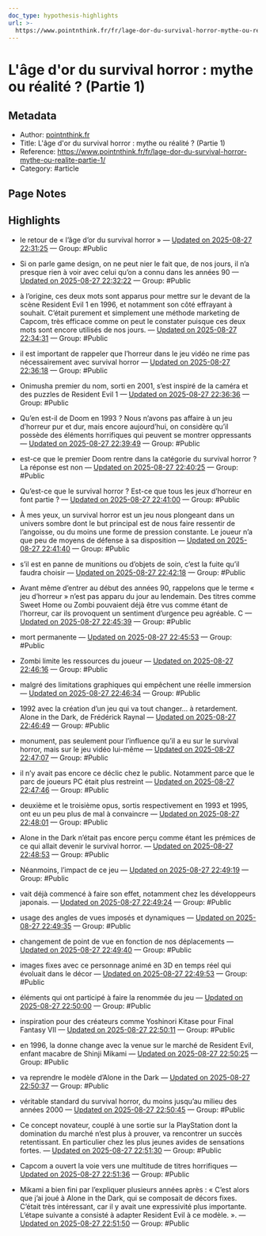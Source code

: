 ```yaml
---
doc_type: hypothesis-highlights
url: >-
  https://www.pointnthink.fr/fr/lage-dor-du-survival-horror-mythe-ou-realite-partie-1/
---
```


# L'âge d'or du survival horror : mythe ou réalité ? (Partie 1)

## Metadata
- Author: [pointnthink.fr]()
- Title: L'âge d'or du survival horror : mythe ou réalité ? (Partie 1)
- Reference: https://www.pointnthink.fr/fr/lage-dor-du-survival-horror-mythe-ou-realite-partie-1/
- Category: #article

## Page Notes
## Highlights
- le retour de « l’âge d’or du survival horror » — [Updated on 2025-08-27 22:31:25](https://hyp.is/zWC2soOEEfCaqcfnq_-B5w/www.pointnthink.fr/fr/lage-dor-du-survival-horror-mythe-ou-realite-partie-1/) — Group: #Public

- Si on parle game design, on ne peut nier le fait que, de nos jours, il n’a presque rien à voir avec celui qu’on a connu dans les années 90 — [Updated on 2025-08-27 22:32:22](https://hyp.is/73BezoOEEfCaq2fVuBFlGQ/www.pointnthink.fr/fr/lage-dor-du-survival-horror-mythe-ou-realite-partie-1/) — Group: #Public

- à l’origine, ces deux mots sont apparus pour mettre sur le devant de la scène Resident Evil 1 en 1996, et notamment son côté effrayant à souhait. C’était purement et simplement une méthode marketing de Capcom, très efficace comme on peut le constater puisque ces deux mots sont encore utilisés de nos jours. — [Updated on 2025-08-27 22:34:31](https://hyp.is/PI9vdIOFEfCvol94rQqumg/www.pointnthink.fr/fr/lage-dor-du-survival-horror-mythe-ou-realite-partie-1/) — Group: #Public

- il est important de rappeler que l’horreur dans le jeu vidéo ne rime pas nécessairement avec survival horror — [Updated on 2025-08-27 22:36:18](https://hyp.is/fCU9WIOFEfCN5OtK_mDH7g/www.pointnthink.fr/fr/lage-dor-du-survival-horror-mythe-ou-realite-partie-1/) — Group: #Public

- Onimusha premier du nom, sorti en 2001, s’est inspiré de la caméra et des puzzles de Resident Evil 1 — [Updated on 2025-08-27 22:36:36](https://hyp.is/hyRwDIOFEfC7f6N0_e-u0A/www.pointnthink.fr/fr/lage-dor-du-survival-horror-mythe-ou-realite-partie-1/) — Group: #Public

- Qu’en est-il de Doom en 1993 ? Nous n’avons pas affaire à un jeu d’horreur pur et dur, mais encore aujourd’hui, on considère qu’il possède des éléments horrifiques qui peuvent se montrer oppressants — [Updated on 2025-08-27 22:39:49](https://hyp.is/-ep5EIOFEfC208u9cE3PXQ/www.pointnthink.fr/fr/lage-dor-du-survival-horror-mythe-ou-realite-partie-1/) — Group: #Public

- est-ce que le premier Doom rentre dans la catégorie du survival horror ? La réponse est non — [Updated on 2025-08-27 22:40:25](https://hyp.is/DyVW4oOGEfC0fNe_-PqNcQ/www.pointnthink.fr/fr/lage-dor-du-survival-horror-mythe-ou-realite-partie-1/) — Group: #Public

- Qu’est-ce que le survival horror ? Est-ce que tous les jeux d’horreur en font partie ? — [Updated on 2025-08-27 22:41:00](https://hyp.is/JD2XaoOGEfCXrUNdF0GcHA/www.pointnthink.fr/fr/lage-dor-du-survival-horror-mythe-ou-realite-partie-1/) — Group: #Public

- À mes yeux, un survival horror est un jeu nous plongeant dans un univers sombre dont le but principal est de nous faire ressentir de l’angoisse, ou du moins une forme de pression constante. Le joueur n’a que peu de moyens de défense à sa disposition — [Updated on 2025-08-27 22:41:40](https://hyp.is/O-9rkIOGEfClK9eIrW5OAA/www.pointnthink.fr/fr/lage-dor-du-survival-horror-mythe-ou-realite-partie-1/) — Group: #Public

- s’il est en panne de munitions ou d’objets de soin, c’est la fuite qu’il faudra choisir — [Updated on 2025-08-27 22:42:18](https://hyp.is/UotyDoOGEfCofQOxyoPuWQ/www.pointnthink.fr/fr/lage-dor-du-survival-horror-mythe-ou-realite-partie-1/) — Group: #Public

- Avant même d’entrer au début des années 90, rappelons que le terme « jeu d’horreur » n’est pas apparu du jour au lendemain. Des titres comme Sweet Home ou Zombi pouvaient déjà être vus comme étant de l’horreur, car ils provoquent un sentiment d’urgence peu agréable. C — [Updated on 2025-08-27 22:45:39](https://hyp.is/ytDSXoOGEfCEe_foX3tdyg/www.pointnthink.fr/fr/lage-dor-du-survival-horror-mythe-ou-realite-partie-1/) — Group: #Public

- mort permanente — [Updated on 2025-08-27 22:45:53](https://hyp.is/0yNU4IOGEfCatHdgtWOF2A/www.pointnthink.fr/fr/lage-dor-du-survival-horror-mythe-ou-realite-partie-1/) — Group: #Public

- Zombi limite les ressources du joueur — [Updated on 2025-08-27 22:46:16](https://hyp.is/4KKxsIOGEfCjeTdkWIxteQ/www.pointnthink.fr/fr/lage-dor-du-survival-horror-mythe-ou-realite-partie-1/) — Group: #Public

- malgré des limitations graphiques qui empêchent une réelle immersion — [Updated on 2025-08-27 22:46:34](https://hyp.is/6x2OsoOGEfCtwJ8_h_jKmw/www.pointnthink.fr/fr/lage-dor-du-survival-horror-mythe-ou-realite-partie-1/) — Group: #Public

- 1992 avec la création d’un jeu qui va tout changer… à retardement. Alone in the Dark, de Frédérick Raynal — [Updated on 2025-08-27 22:46:49](https://hyp.is/9A-jPoOGEfCdg9M6TklM-w/www.pointnthink.fr/fr/lage-dor-du-survival-horror-mythe-ou-realite-partie-1/) — Group: #Public

- monument, pas seulement pour l’influence qu’il a eu sur le survival horror, mais sur le jeu vidéo lui-même — [Updated on 2025-08-27 22:47:07](https://hyp.is/_wDPcIOGEfC22NN1bmeNUg/www.pointnthink.fr/fr/lage-dor-du-survival-horror-mythe-ou-realite-partie-1/) — Group: #Public

- il n’y avait pas encore ce déclic chez le public. Notamment parce que le parc de joueurs PC était plus restreint — [Updated on 2025-08-27 22:47:46](https://hyp.is/FkVM7IOHEfCvrYtE5d5MYA/www.pointnthink.fr/fr/lage-dor-du-survival-horror-mythe-ou-realite-partie-1/) — Group: #Public

- deuxième et le troisième opus, sortis respectivement en 1993 et 1995, ont eu un peu plus de mal à convaincre — [Updated on 2025-08-27 22:48:01](https://hyp.is/HvPTpIOHEfCB92-7Cx275Q/www.pointnthink.fr/fr/lage-dor-du-survival-horror-mythe-ou-realite-partie-1/) — Group: #Public

- Alone in the Dark n’était pas encore perçu comme étant les prémices de ce qui allait devenir le survival horror. — [Updated on 2025-08-27 22:48:53](https://hyp.is/PgFCBIOHEfCNcOevkbRrfw/www.pointnthink.fr/fr/lage-dor-du-survival-horror-mythe-ou-realite-partie-1/) — Group: #Public

- Néanmoins, l’impact de ce jeu — [Updated on 2025-08-27 22:49:19](https://hyp.is/TXEg9oOHEfCtweMZFo_C2A/www.pointnthink.fr/fr/lage-dor-du-survival-horror-mythe-ou-realite-partie-1/) — Group: #Public

- vait déjà commencé à faire son effet, notamment chez les développeurs japonais. — [Updated on 2025-08-27 22:49:24](https://hyp.is/UOa9_oOHEfCDK6c7-z4U9A/www.pointnthink.fr/fr/lage-dor-du-survival-horror-mythe-ou-realite-partie-1/) — Group: #Public

- usage des angles de vues imposés et dynamiques — [Updated on 2025-08-27 22:49:35](https://hyp.is/V0kTfIOHEfCWY4NRoDjeBw/www.pointnthink.fr/fr/lage-dor-du-survival-horror-mythe-ou-realite-partie-1/) — Group: #Public

- changement de point de vue en fonction de nos déplacements — [Updated on 2025-08-27 22:49:40](https://hyp.is/WiFO3oOHEfCEgIfUaK_mow/www.pointnthink.fr/fr/lage-dor-du-survival-horror-mythe-ou-realite-partie-1/) — Group: #Public

- images fixes avec ce personnage animé en 3D en temps réel qui évoluait dans le décor — [Updated on 2025-08-27 22:49:53](https://hyp.is/YkR8OoOHEfCDUuubt6kh5A/www.pointnthink.fr/fr/lage-dor-du-survival-horror-mythe-ou-realite-partie-1/) — Group: #Public

- éléments qui ont participé à faire la renommée du jeu — [Updated on 2025-08-27 22:50:00](https://hyp.is/Zmq4uoOHEfCOi2cF2hq31A/www.pointnthink.fr/fr/lage-dor-du-survival-horror-mythe-ou-realite-partie-1/) — Group: #Public

- inspiration pour des créateurs comme Yoshinori Kitase pour Final Fantasy VII — [Updated on 2025-08-27 22:50:11](https://hyp.is/bG8nWoOHEfC4jQM1Se3ZKg/www.pointnthink.fr/fr/lage-dor-du-survival-horror-mythe-ou-realite-partie-1/) — Group: #Public

- en 1996, la donne change avec la venue sur le marché de Resident Evil, enfant macabre de Shinji Mikami — [Updated on 2025-08-27 22:50:25](https://hyp.is/dOmWcoOHEfCDLNOiFxlzgg/www.pointnthink.fr/fr/lage-dor-du-survival-horror-mythe-ou-realite-partie-1/) — Group: #Public

- va reprendre le modèle d’Alone in the Dark — [Updated on 2025-08-27 22:50:37](https://hyp.is/fAQi7IOHEfCvtSPwtj-lyg/www.pointnthink.fr/fr/lage-dor-du-survival-horror-mythe-ou-realite-partie-1/) — Group: #Public

- véritable standard du survival horror, du moins jusqu’au milieu des années 2000 — [Updated on 2025-08-27 22:50:45](https://hyp.is/gRPH2IOHEfCXSOP2wywvuQ/www.pointnthink.fr/fr/lage-dor-du-survival-horror-mythe-ou-realite-partie-1/) — Group: #Public

- Ce concept novateur, couplé à une sortie sur la PlayStation dont la domination du marché n’est plus à prouver, va rencontrer un succès retentissant. En particulier chez les plus jeunes avides de sensations fortes. — [Updated on 2025-08-27 22:51:30](https://hyp.is/m_XOtoOHEfCB609R7ILrGw/www.pointnthink.fr/fr/lage-dor-du-survival-horror-mythe-ou-realite-partie-1/) — Group: #Public

- Capcom a ouvert la voie vers une multitude de titres horrifiques — [Updated on 2025-08-27 22:51:36](https://hyp.is/nydcJoOHEfCPENuKkVQi5w/www.pointnthink.fr/fr/lage-dor-du-survival-horror-mythe-ou-realite-partie-1/) — Group: #Public

- Mikami a bien fini par l’expliquer plusieurs années après : « C’est alors que j’ai joué à Alone in the Dark, qui se composait de décors fixes. C’était très intéressant, car il y avait une expressivité plus importante. L’étape suivante a consisté à adapter Resident Evil à ce modèle. ». — [Updated on 2025-08-27 22:51:50](https://hyp.is/p5VNtIOHEfCcWsN3yc_3xw/www.pointnthink.fr/fr/lage-dor-du-survival-horror-mythe-ou-realite-partie-1/) — Group: #Public



